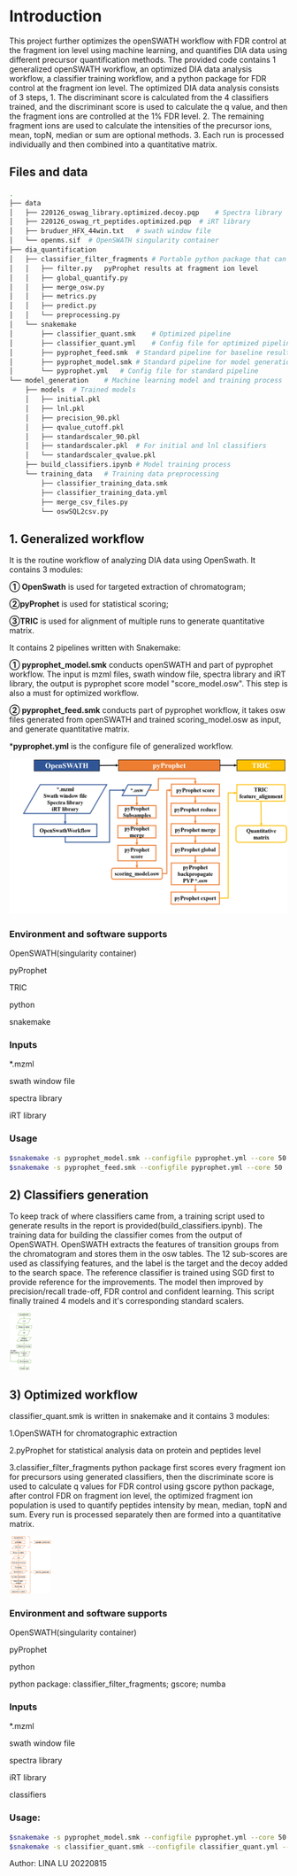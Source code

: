 # Introduction

This project further optimizes the openSWATH workflow with FDR control at the fragment ion level using machine learning, and quantifies DIA data using different precursor quantification methods.
The provided code contains 1 generalized openSWATH workflow, an optimized DIA data analysis workflow, a classifier training workflow, and a python package for FDR control at the fragment ion level.
The optimized DIA data analysis consists of 3 steps, 1. The discriminant score is calculated from the 4 classifiers trained, and the discriminant score is used to calculate the q value, and then the fragment ions are controlled at the 1% FDR level. 2. The remaining fragment ions are used to calculate the intensities of the precursor ions, mean, topN, median or sum are optional methods. 3. Each run is processed individually and then combined into a quantitative matrix.  

## Files and data

```bash
.
├── data
│   ├── 220126_oswag_library.optimized.decoy.pqp    # Spectra library
│   ├── 220126_oswag_rt_peptides.optimized.pqp	# iRT library
│   ├── bruduer_HFX_44win.txt   # swath window file
│   └── openms.sif  # OpenSWATH singularity container
├── dia_quantification
│   ├── classifier_filter_fragments # Portable python package that can quantify
│   │   ├── filter.py   pyProphet results at fragment ion level
│   │   ├── global_quantify.py
│   │   ├── merge_osw.py
│   │   ├── metrics.py
│   │   ├── predict.py
│   │   └── preprocessing.py
│   └── snakemake
│       ├── classifier_quant.smk    # Optimized pipeline 
│       ├── classifier_quant.yml    # Config file for optimized pipeline
│       ├── pyprophet_feed.smk  # Standard pipeline for baseline results
│       ├── pyprophet_model.smk # Standard pipeline for model generation
│       └── pyprophet.yml   # Config file for standard pipeline
└── model_generation    # Machine learning model and training process
    ├── models  # Trained models
    │   ├── initial.pkl
    │   ├── lnl.pkl
    │   ├── precision_90.pkl
    │   ├── qvalue_cutoff.pkl
    │   ├── standardscaler_90.pkl
    │   ├── standardscaler.pkl  # For initial and lnl classifiers
    │   └── standardscaler_qvalue.pkl
    ├── build_classifiers.ipynb # Model training process
    └── training_data   # Training data preprocessing
        ├── classifier_training_data.smk
        ├── classifier_training_data.yml
        ├── merge_csv_files.py
        └── oswSQL2csv.py
```



## 1. Generalized workflow 

It is the routine workflow of  analyzing DIA data using OpenSwath.  It contains 3 modules:

**① OpenSwath** is used for targeted extraction of chromatogram; 

**②pyProphet** is used for statistical scoring; 

**③TRIC** is used for alignment of multiple runs to generate quantitative matrix. 

It contains 2 pipelines written with Snakemake:

**① pyprophet_model.smk** conducts openSWATH and part of pyprophet workflow. The input is mzml files, swath window file, spectra library and iRT library, the output is pyprophet score model "score_model.osw". This step is also a must for optimized workflow.

**② pyprophet_feed.smk** conducts part of pyprophet workflow, it takes osw files generated from openSWATH and trained scoring_model.osw as input, and generate quantitative matrix.

***pyprophet.yml** is the configure file of generalized workflow.

<img src="https://github.com/Lina0125/QuantifyAtFragmentLevelWithClassifiers/blob/main/data/imgs/generalized.png" alt="generalized" title="The stantard workflow" style="zoom30%; margin:auto; float:center" />

### Environment and software supports

OpenSWATH(singularity container)

pyProphet

TRIC

python

snakemake

### Inputs

*.mzml

swath window file

spectra library

iRT library

### Usage

```bash
$snakemake -s pyprophet_model.smk --configfile pyprophet.yml --core 50
$snakemake -s pyprophet_feed.smk --configfile pyprophet.yml --core 50
```



## 2) Classifiers generation

To keep track of where classifiers came from, a training script used to generate results in the report is provided(build_classifiers.ipynb). The training data for building the classifier comes from the output of OpenSWATH. OpenSWATH extracts the features of transition groups from the chromatogram and stores them in the osw tables. The 12 sub-scores are used as classifying features, and the label is the target and the decoy added to the search space. The reference classifier is trained using SGD first to provide reference for the improvements. The model then improved by precision/recall trade-off, FDR control and confident learning. This script finally trained 4 models and it's corresponding standard scalers.

<img src="https://github.com/Lina0125/QuantifyAtFragmentLevelWithClassifiers/blob/main/data/imgs/model_generation.png" alt="model_generation" style="zoom:10%; margin:auto; float:center" />

 

## 3) Optimized workflow

classifier_quant.smk is written in snakemake and it contains 3 modules: 

1.OpenSWATH for chromatographic extraction

2.pyProphet for statistical analysis data on protein and peptides level

3.classifier_filter_fragments python package first scores every fragment ion for precursors using generated classifiers, then the discriminate score is used to calculate q values for FDR control using gscore python package, after control FDR on fragment ion level, the optimized fragment ion population is used to quantify peptides intensity by mean, median, topN and sum. Every run is processed separately then are formed into a quantitative matrix.

<img src="https://github.com/Lina0125/QuantifyAtFragmentLevelWithClassifiers/blob/main/data/imgs/application.png" alt="application" style="zoom:10%; margin:auto; float:center" />



### Environment and software supports

OpenSWATH(singularity container)

pyProphet

python

python package: classifier_filter_fragments; gscore; numba

### Inputs

*.mzml

swath window file

spectra library

iRT library

classifiers

### Usage:

```bash
$snakemake -s pyprophet_model.smk --configfile pyprophet.yml --core 50
$snakemake -s classifier_quant.smk --configfile classifier_quant.yml --core 50
```



Author: LINA LU	20220815

